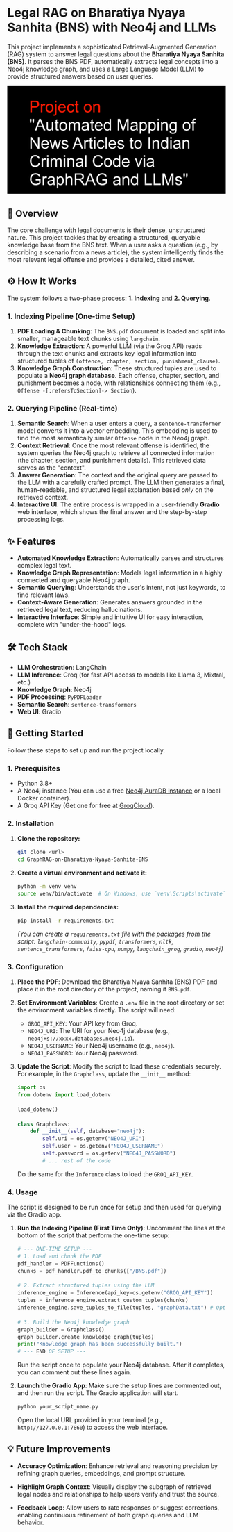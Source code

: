 # Legal RAG on Bharatiya Nyaya Sanhita (BNS) with Neo4j and LLMs

This project implements a sophisticated Retrieval-Augmented Generation (RAG) system to answer legal questions about the **Bharatiya Nyaya Sanhita (BNS)**. It parses the BNS PDF, automatically extracts legal concepts into a Neo4j knowledge graph, and uses a Large Language Model (LLM) to provide structured answers based on user queries.

[![Watch the demo on LinkedIn](./coverPage.png)]([https://www.linkedin.com/feed/update/urn:li:activity:1234567890123456789/](https://www.linkedin.com/posts/bhavikhpatel_neo4j-python-llama-activity-7346329202394087425-23jN?utm_source=share&utm_medium=member_desktop&rcm=ACoAADlX8b4B9RHk15o4yRmtJaLIwRHZAEPsSk4))

## 📜 Overview

The core challenge with legal documents is their dense, unstructured nature. This project tackles that by creating a structured, queryable knowledge base from the BNS text. When a user asks a question (e.g., by describing a scenario from a news article), the system intelligently finds the most relevant legal offense and provides a detailed, cited answer.

## ⚙️ How It Works

The system follows a two-phase process: **1. Indexing** and **2. Querying**.

### 1. Indexing Pipeline (One-time Setup)

1.  **PDF Loading & Chunking**: The `BNS.pdf` document is loaded and split into smaller, manageable text chunks using `langchain`.
2.  **Knowledge Extraction**: A powerful LLM (via the Groq API) reads through the text chunks and extracts key legal information into structured tuples of `(offence, chapter, section, punishment_clause)`.
3.  **Knowledge Graph Construction**: These structured tuples are used to populate a **Neo4j graph database**. Each offense, chapter, section, and punishment becomes a node, with relationships connecting them (e.g., `Offense -[:refersToSection]-> Section`).

### 2. Querying Pipeline (Real-time)

1.  **Semantic Search**: When a user enters a query, a `sentence-transformer` model converts it into a vector embedding. This embedding is used to find the most semantically similar `Offense` node in the Neo4j graph.
2.  **Context Retrieval**: Once the most relevant offense is identified, the system queries the Neo4j graph to retrieve all connected information (the chapter, section, and punishment details). This retrieved data serves as the "context".
3.  **Answer Generation**: The context and the original query are passed to the LLM with a carefully crafted prompt. The LLM then generates a final, human-readable, and structured legal explanation based *only* on the retrieved context.
4.  **Interactive UI**: The entire process is wrapped in a user-friendly **Gradio** web interface, which shows the final answer and the step-by-step processing logs.

## ✨ Features

-   **Automated Knowledge Extraction**: Automatically parses and structures complex legal text.
-   **Knowledge Graph Representation**: Models legal information in a highly connected and queryable Neo4j graph.
-   **Semantic Querying**: Understands the user's intent, not just keywords, to find relevant laws.
-   **Context-Aware Generation**: Generates answers grounded in the retrieved legal text, reducing hallucinations.
-   **Interactive Interface**: Simple and intuitive UI for easy interaction, complete with "under-the-hood" logs.

## 🛠️ Tech Stack

-   **LLM Orchestration**: LangChain
-   **LLM Inference**: Groq (for fast API access to models like Llama 3, Mixtral, etc.)
-   **Knowledge Graph**: Neo4j
-   **PDF Processing**: `PyPDFLoader`
-   **Semantic Search**: `sentence-transformers`
-   **Web UI**: Gradio

## 🚀 Getting Started

Follow these steps to set up and run the project locally.

### 1. Prerequisites

-   Python 3.8+
-   A Neo4j instance (You can use a free [Neo4j AuraDB instance](https://neo4j.com/cloud/aura/) or a local Docker container).
-   A Groq API Key (Get one for free at [GroqCloud](https://console.groq.com/keys)).

### 2. Installation

1.  **Clone the repository:**
    ```bash
    git clone <url>
    cd GraphRAG-on-Bharatiya-Nyaya-Sanhita-BNS
    ```

2.  **Create a virtual environment and activate it:**
    ```bash
    python -m venv venv
    source venv/bin/activate  # On Windows, use `venv\Scripts\activate`
    ```

3.  **Install the required dependencies:**
    ```bash
    pip install -r requirements.txt
    ```
    *(You can create a `requirements.txt` file with the packages from the script: `langchain-community`, `pypdf`, `transformers`, `nltk`, `sentence_transformers`, `faiss-cpu`, `numpy`, `langchain_groq`, `gradio`, `neo4j`)*

### 3. Configuration

1.  **Place the PDF**: Download the Bharatiya Nyaya Sanhita (BNS) PDF and place it in the root directory of the project, naming it `BNS.pdf`.

2.  **Set Environment Variables**: Create a `.env` file in the root directory or set the environment variables directly. The script will need:
    -   `GROQ_API_KEY`: Your API key from Groq.
    -   `NEO4J_URI`: The URI for your Neo4j database (e.g., `neo4j+s://xxxx.databases.neo4j.io`).
    -   `NEO4J_USERNAME`: Your Neo4j username (e.g., `neo4j`).
    -   `NEO4J_PASSWORD`: Your Neo4j password.

3.  **Update the Script**: Modify the script to load these credentials securely. For example, in the `Graphclass`, update the `__init__` method:

    ```python
    import os
    from dotenv import load_dotenv

    load_dotenv()

    class Graphclass:
        def __init__(self, database="neo4j"):
            self.uri = os.getenv("NEO4J_URI")
            self.user = os.getenv("NEO4J_USERNAME")
            self.password = os.getenv("NEO4J_PASSWORD")
            # ... rest of the code
    ```
    Do the same for the `Inference` class to load the `GROQ_API_KEY`.

### 4. Usage

The script is designed to be run once for setup and then used for querying via the Gradio app.

1.  **Run the Indexing Pipeline (First Time Only)**:
    Uncomment the lines at the bottom of the script that perform the one-time setup:
    ```python
    # --- ONE-TIME SETUP ---
    # 1. Load and chunk the PDF
    pdf_handler = PDFFunctions()
    chunks = pdf_handler.pdf_to_chunks(["/BNS.pdf"])

    # 2. Extract structured tuples using the LLM
    inference_engine = Inference(api_key=os.getenv("GROQ_API_KEY"))
    tuples = inference_engine.extract_custom_tuples(chunks)
    inference_engine.save_tuples_to_file(tuples, "graphData.txt") # Optional: save for backup

    # 3. Build the Neo4j knowledge graph
    graph_builder = Graphclass()
    graph_builder.create_knowledge_graph(tuples)
    print("Knowledge graph has been successfully built.")
    # --- END OF SETUP ---
    ```
    Run the script once to populate your Neo4j database. After it completes, you can comment out these lines again.

2.  **Launch the Gradio App**:
    Make sure the setup lines are commented out, and then run the script. The Gradio application will start.
    ```bash
    python your_script_name.py
    ```
    Open the local URL provided in your terminal (e.g., `http://127.0.0.1:7860`) to access the web interface.

## 💡 Future Improvements

- **Accuracy Optimization**: Enhance retrieval and reasoning precision by refining graph queries, embeddings, and prompt structure.

- **Highlight Graph Context**: Visually display the subgraph of retrieved legal nodes and relationships to help users verify and trust the source.

- **Feedback Loop**: Allow users to rate responses or suggest corrections, enabling continuous refinement of both graph queries and LLM behavior.



